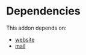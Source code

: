# Dependencies

This addon depends on:

- [website](https://github.com/bringout/oca-ocb-website)
- [mail](https://github.com/bringout/oca-ocb-core)
